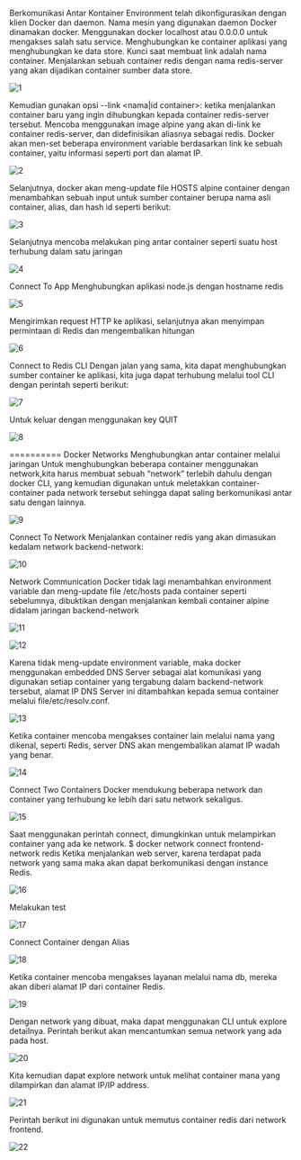 Berkomunikasi Antar Kontainer
Environment telah dikonfigurasikan dengan klien Docker dan daemon. Nama mesin yang digunakan daemon Docker dinamakan docker. Menggunakan docker localhost atau 0.0.0.0 untuk mengakses salah satu service.
Menghubungkan ke container aplikasi yang menghubungkan ke data store. Kunci saat membuat link adalah nama container.
Menjalankan sebuah container redis dengan nama redis-server yang akan dijadikan container sumber data store.

![1](img/pict1.png)

Kemudian gunakan opsi --link <nama|id container>:<alias> ketika menjalankan container baru yang ingin dihubungkan kepada container redis-server tersebut.
Mencoba menggunakan image alpine yang akan di-link ke container redis-server, dan didefinisikan aliasnya sebagai redis.
Docker akan men-set beberapa environment variable berdasarkan link ke sebuah container, yaitu informasi seperti port dan alamat IP. 

![2](img/pict2.png)

Selanjutnya, docker akan meng-update file HOSTS alpine container dengan menambahkan sebuah input untuk sumber container berupa  nama asli container, alias, dan hash id seperti berikut:

![3](img/pict3.png)

Selanjutnya mencoba melakukan ping antar container seperti suatu host terhubung dalam satu jaringan

![4](img/pict4.png)

Connect To App
Menghubungkan aplikasi node.js dengan hostname redis

![5](img/pict5.png)

Mengirimkan request HTTP ke aplikasi, selanjutnya akan menyimpan permintaan di Redis dan mengembalikan hitungan

![6](img/pict6.png)

Connect to Redis CLI
Dengan jalan yang sama, kita dapat menghubungkan sumber container ke aplikasi, kita juga dapat terhubung melalui tool CLI dengan perintah seperti berikut:

![7](img/pict7.png)

Untuk keluar dengan menggunakan key QUIT

![8](img/pict8.png)

==========
Docker Networks
Menghubungkan antar container melalui jaringan
Untuk menghubungkan beberapa container menggunakan network,kita harus membuat sebuah “network” terlebih dahulu dengan docker CLI, yang kemudian digunakan untuk meletakkan container-container pada network tersebut sehingga dapat saling berkomunikasi antar satu dengan lainnya.

![9](img/pict9.png)

Connect To Network
Menjalankan container redis yang akan dimasukan kedalam network backend-network:

![10](img/pict10.png)

Network Communication
Docker tidak lagi menambahkan environment variable dan meng-update file /etc/hosts pada container seperti sebelumnya, dibuktikan dengan menjalankan kembali container alpine didalam jaringan backend-network

![11](img/pict11.png)

![12](img/pict12.png)

Karena tidak meng-update environment variable, maka docker menggunakan embedded  DNS Server sebagai alat komunikasi yang digunakan setiap container yang tergabung dalam backend-network tersebut, alamat IP DNS Server ini ditambahkan kepada semua container melalui file/etc/resolv.conf.

![13](img/pict13.png)

Ketika container mencoba mengakses container lain melalui nama yang dikenal, seperti Redis, server DNS akan mengembalikan alamat IP wadah yang benar.

![14](img/pict14.png)

Connect Two Containers
Docker mendukung beberapa network dan container yang terhubung ke lebih dari satu network sekaligus.

![15](img/pict15.png)

Saat menggunakan perintah connect, dimungkinkan untuk melampirkan container yang ada ke network.
$ docker network connect frontend-network redis
Ketika menjalankan web server, karena terdapat pada network yang sama maka akan dapat berkomunikasi dengan instance Redis.

![16](img/pict16.png)

Melakukan test

![17](img/pict17.png)

Connect Container dengan Alias

![18](img/pict18.png)

Ketika container mencoba mengakses layanan melalui nama db, mereka akan diberi alamat IP dari container Redis.

![19](img/pict19.png)

Dengan network yang dibuat, maka dapat menggunakan CLI untuk explore detailnya. Perintah berikut akan mencantumkan semua network yang ada pada host.

![20](img/pict20.png)

Kita kemudian dapat explore network untuk melihat container mana yang dilampirkan dan alamat IP/IP address.

![21](img/pict21.png)

Perintah berikut ini digunakan untuk memutus container redis dari network frontend.

![22](img/pict22.png)
